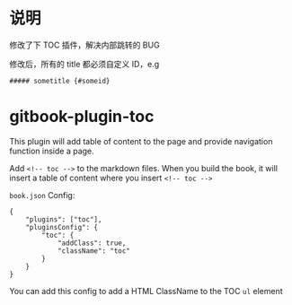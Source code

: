 # 说明

修改了下 TOC 插件，解决内部跳转的 BUG

修改后，所有的 title 都必须自定义 ID，e.g

```
##### sometitle {#someid}
```

# gitbook-plugin-toc

This plugin will add table of content to the page and provide navigation function inside a page.

Add `<!-- toc -->` to the markdown files. When you build the book, it will insert a table of content where you insert `<!-- toc -->`


`book.json` Config:


```
{
	"plugins": ["toc"],
	"pluginsConfig": {
		"toc": {
			"addClass": true,
			"className": "toc"
		}
	}
}
```

You can add this config to add a HTML ClassName to the TOC `ul` element
